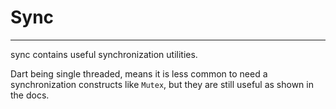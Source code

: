 # Sync
***
sync contains useful synchronization utilities.

Dart being single threaded, means it is less common to need a synchronization constructs like `Mutex`, but they are
still useful as shown in the docs.